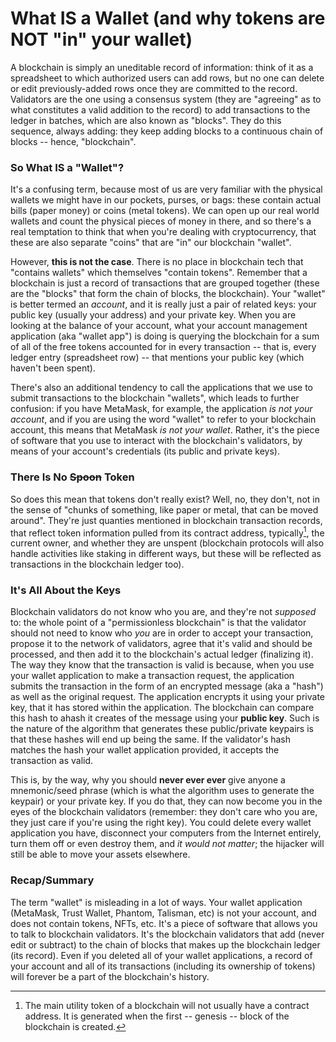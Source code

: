 # What IS a Wallet (and why tokens are NOT "in" your wallet)

A blockchain is simply an uneditable record of information: think of it as a spreadsheet to which authorized users can add rows, but no one can delete or edit previously-added rows once they are committed to the record.  Validators are the one using a consensus system (they are "agreeing" as to what constitutes a valid addition to the record) to add transactions to the ledger in batches, which are also known as "blocks".  They do this sequence, always adding: they keep adding blocks to a continuous chain of blocks -- hence, "blockchain".

### So What IS a "Wallet"?

It's a confusing term, because most of us are very familiar with the physical wallets we might have in our pockets, purses, or bags: these contain actual bills (paper money) or coins (metal tokens). We can open up our real world wallets and count the physical pieces of money in there, and so there's a real temptation to think that when you're dealing with cryptocurrency, that these are also separate "coins" that are "in" our blockchain "wallet".  

However, **this is not the case**.  There is no place in blockchain tech that "contains wallets" which themselves "contain tokens".
Remember that a blockchain is just a record of transactions that are grouped together (these are the "blocks" that form the chain of blocks, the blockchain). Your "wallet" is better termed an *account*, and it is really just a pair of related keys: your public key (usually your address) and your private key.  When you are looking at the balance of your account, what your account management application (aka "wallet app") is doing is querying the blockchain for a sum of all of the free tokens accounted for in every transaction -- that is, every ledger entry (spreadsheet row) -- that mentions your public key (which haven't been spent).  

There's also an additional tendency to call the applications that we use to submit transactions to the blockchain "wallets", which leads to further confusion: if you have MetaMask, for example, the application *is not your account*, and if you are using the word "wallet" to refer to your blockchain account, this means that MetaMask *is not your wallet*.  Rather, it's the piece of software that you use to interact with the blockchain's validators, by means of your account's credentials (its public and private keys).

### There Is No ~~Spoon~~ Token

So does this mean that tokens don't really exist?  Well, no, they don't, not in the sense of "chunks of something, like paper or metal, that can be moved around".  They're just quanties mentioned in blockchain transaction records, that reflect token information pulled from its contract address, typically[^1], the current owner, and whether they are unspent (blockchain protocols will also handle activities like staking in different ways, but these will be reflected as transactions in the blockchain ledger too).

[^1]: The main utility token of a blockchain will not usually have a contract address.  It is generated when the first -- genesis -- block of the blockchain is created.

### It's All About the Keys

Blockchain validators do not know who you are, and they're not *supposed* to: the whole point of a "permissionless blockchain" is that the validator should not need to know who *you* are in order to accept your transaction, propose it to the network of validators, agree that it's valid and should be processed, and then add it to the blockchain's actual ledger (finalizing it). The way they know that the transaction is valid is because, when you use your wallet application to make a transaction request, the application submits the transaction in the form of an encrypted message (aka a "hash") as well as the original request.  The application encrypts it using your private key, that it has stored within the application.  The blockchain can compare this hash to ahash it creates of the message using your **public key**.  Such is the nature of the algorithm that generates these public/private keypairs is that these hashes will end up being the same.  If the validator's hash matches the hash your wallet application provided, it accepts the transaction as valid.

This is, by the way, why you should **never ever ever** give anyone a mnemonic/seed phrase (which is what the algorithm uses to generate the keypair) or your private key.  If you do that, they can now become you in the eyes of the blockchain validators (remember: they don't care who you are, they just care if you're using the right key).  You could delete every wallet application you have, disconnect your computers from the Internet entirely, turn them off or even destroy them, and *it would not matter*; the hijacker will still be able to move your assets elsewhere.

### Recap/Summary

The term "wallet" is misleading in a lot of ways.  Your wallet application (MetaMask, Trust Wallet, Phantom, Talisman, etc) is not your account, and does not contain tokens, NFTs, etc.  It's a piece of software that allows you to  talk to blockchain validators.  It's the blockchain validators that add (never edit or subtract) to the chain of blocks that makes up the blockchain ledger (its record).  Even if you deleted all of your wallet applications, a record of your account and all of its transactions (including its ownership of tokens) will forever be a part of the blockchain's history.
